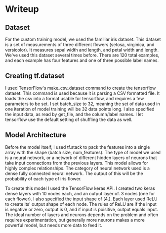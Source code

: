 # Writeup

## Dataset 

For the custom training model, we used the familiar iris dataset. This dataset is a set of measurements of three different flowers (setosa, virginica, and versicolor). It measures sepal width and length, and petal width and length. We've used this dataset several times before. There are 120 total examples, and each example has four features and one of three possible label names. 

## Creating tf.dataset

I used TensorFlow's make_csv_dataset command to create the tensorflow dataset. This command is used because it is parsing a CSV formatted file. It loads the csv into a format usable for tensorflow, and requires a few parameters to be set. I set batch_size to 32, meaning the set of data used in one iteration of model training will be 32 data points long. I also specified the input data, as read by get_file, and the column/label names. I let tensorflow use the default setting of shuffling the data as well. 

## Model Architecture

Before the model itself, I used tf.stack to pack the features into a single array with the shape (batch size, num_features). The type of model we used is a neural network, or a network of different hidden layers of neurons that take input connections from the previous layers. This model allows for highly complex relationships. The category of neural network used is a dense fully connected neural network. The output of this will be the probability of each type of iris flower. 

To create this model I used the TensorFlow keras API. I created two keras dense layers with 10 nodes each, and an output layer of. 3 nodes (one for each flower). I also specified the input shape of (4,). Each layer used ReLU to create its' output shape of each node. The rules of ReLU are if the input is negative or zero, output is 0, and if input is poisitive, output equals input. The ideal number of layers and neurons depends on the problem and often requires experimentation, but generally more neurons makes a more powerful model, but needs more data to feed it. 

